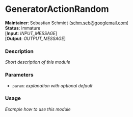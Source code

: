 # GeneratorActionRandom
**Maintainer**: Sebastian Schmidt (schm.seb@googlemail.com)  
**Status**: Immature  
[**Input**: *INPUT_MESSAGE*]  
[**Output**: *OUTPUT_MESSAGE*]  

### Description
*Short description of this module*

### Parameters
* `param`: *explanation with optional default*

### Usage
*Example how to use this module*
